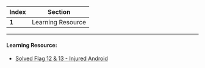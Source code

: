 Index | Section
---   | ---
**1** | Learning Resource

---

#### Learning Resource:

* [Solved Flag 12 & 13 - Injured Android](https://github.com/B3nac/InjuredAndroid)
